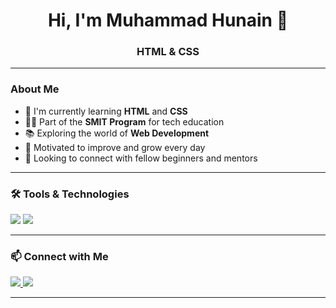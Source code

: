 <h1 align="center">Hi, I'm Muhammad Hunain 👋</h1>
<h3 align="center">HTML & CSS </h3>

---

### About Me

- 🌱 I'm currently learning **HTML** and **CSS**
- 🧑‍🎓 Part of the **SMIT Program** for tech education
- 📚 Exploring the world of **Web Development**
- 🚀 Motivated to improve and grow every day
- 🤝 Looking to connect with fellow beginners and mentors

---

### 🛠️ Tools & Technologies

<p align="left">
  <img src="https://img.shields.io/badge/HTML5-E34F26?style=for-the-badge&logo=html5&logoColor=white" />
  <img src="https://img.shields.io/badge/CSS3-1572B6?style=for-the-badge&logo=css3&logoColor=white" />
   
</p>

---

### 📫 Connect with Me

<p align="left">
  <a href="https://www.linkedin.com/in/hunain-ahmed-khan-2a78a4368" target="_blank">
    <img src="https://img.shields.io/badge/LinkedIn-0077B5?style=for-the-badge&logo=linkedin&logoColor=white" />
  </a>
  <a href="https://github.com/Hunain-Khan227" target="_blank">
    <img src="https://img.shields.io/badge/GitHub-100000?style=for-the-badge&logo=github&logoColor=white" />
  </a>
</p>

---
